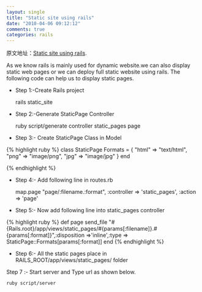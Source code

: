 ```yaml
---
layout: single
title: "Static site using rails"
date: "2010-04-06 09:12:12"
comments: true
categories: rails
---
```


原文地址：[Static site using rails](http://railstech.com/?p=89).

As we know rails is mainly used for dynamic website.we can also display static web pages or we can deploy full static website using rails.
The following code can help us to display static pages.

- Step 1:-Create Rails project

  rails static_site

- Step 2:-Generate StaticPage Controller

  ruby script/generate controller static_pages page

- Step 3:- Create StaticPage Class in Model

{% highlight ruby %}
class StaticPage
Formats = {
"html" => "text/html",
"png" => "image/png",
"jpg" => "image/jpg"
}
end

{% endhighlight %}

- Step 4:- Add following line in routes.rb

  map.page "page/:filename.:format", :controller => 'static_pages', :action => 'page'

- Step 5:- Now add following line into static_pages controller

{% highlight ruby %}
def page
send_file
"#{Rails.root}/app/views/static_pages/#{params[:filename]}.#{params[:format]}",:disposition =>'inline',:type => StaticPage::Formats[params[:format]]
end
{% endhighlight %}

- Step 6:- All the static pages place in RAILS_ROOT/app/views/static_pages/ folder

Step 7 :- Start server and Type url as shown below.

    ruby script/server
